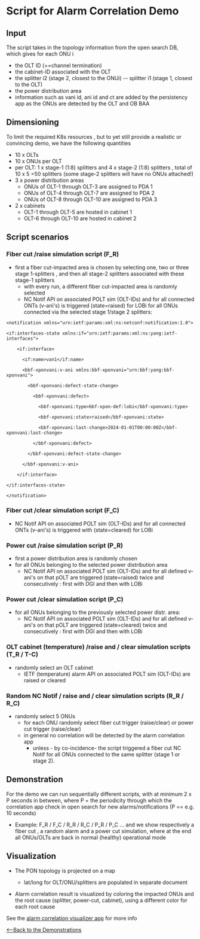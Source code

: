 # Script for Alarm Correlation Demo

## Input

The script takes in the topology information from the open search DB, which gives for each ONU i

* the OLT ID (==channel termination)
* the cabinet-ID associated with the OLT
* the splitter i2 (stage 2, closest to the ONUi) -- splitter i1  (stage 1, closest to the OLT)
* the power distribution area
* information such as vani id, ani id and ct are added by the persistency app as the ONUs are detected by the OLT and OB BAA

## Dimensioning

To limit the required K8s resources , but to yet still provide a realistic or convincing demo, we have the following quantities

* 10 x OLTs
* 10 x ONUs per OLT
* per OLT: 1  x stage-1  (1:8) splitters and 4 x stage-2  (1:8) splitters , total of 10 x 5 =50 splitters  (some stage-2 splitters will have no ONUs attached!)
* 3 x power distribution areas
  * ONUs of OLT-1 through OLT-3  are assigned to PDA 1 
  * ONUs of OLT-4 through OLT-7 are assigned to PDA 2 
  * ONUs of OLT-8 through OLT-10 are assigned to PDA 3
* 2 x cabinets 
  * OLT-1 through OLT-5  are hosted in cabinet 1 
  * OLT-6 through OLT-10  are hosted in cabinet 2


## Script scenarios

### Fiber cut /raise simulation script (F_R)
* first a fiber cut-impacted area is chosen by selecting one, two or three stage 1-splitters , and then all stage-2 splitters associated with these stage-1 splitters 
  * with every run, a different fiber cut-impacted area is randomly selected 
  * NC Notif  API on associated POLT sim (OLT-IDs) and for all connected ONTs (v-ani's) is triggered (state=raised) for LOBi for all ONUs connected via the selected stage 1/stage 2  splitters:

~~~ 
<notification xmlns="urn:ietf:params:xml:ns:netconf:notification:1.0">

<if:interfaces-state xmlns:if="urn:ietf:params:xml:ns:yang:ietf-interfaces">

    <if:interface>

      <if:name>van1</if:name>

      <bbf-xponvani:v-ani xmlns:bbf-xponvani="urn:bbf:yang:bbf-xponvani">

        <bbf-xponvani:defect-state-change>

          <bbf-xponvani:defect>

            <bbf-xponvani:type>bbf-xpon-def:lobi</bbf-xponvani:type>

            <bbf-xponvani:state>raised</bbf-xponvani:state>

            <bbf-xponvani:last-change>2024-01-01T00:00:00Z</bbf-xponvani:last-change>

          </bbf-xponvani:defect>

        </bbf-xponvani:defect-state-change>

      </bbf-xponvani:v-ani>

    </if:interface>

</if:interfaces-state>

</notification>
~~~ 




### Fiber cut /clear simulation script (F_C)

*  NC Notif  API on associated POLT sim (OLT-IDs) and for all connected ONTs (v-ani's) is triggered with  (state=cleared) for LOBi


### Power cut /raise simulation script (P_R)
* first a power distribution area is randomly chosen 
* for all ONUs belonging to the selected power distribution area
  * NC Notif  API on associated POLT sim (OLT-IDs)  and for all defined v-ani's on that pOLT are  triggered (state=raised) twice and consecutively : first with DGI and then with LOBi


### Power cut /clear simulation script (P_C)
* for all ONUs belonging to the previously selected power distr. area:
  * NC Notif API on associated POLT sim (OLT-IDs)  and for all defined v-ani's on that pOLT are  triggered (state=cleared) twice and consecutively : first with DGI and then with LOBi


    
### OLT cabinet (temperature) /raise  and / clear simulation scripts (T_R / T-C)
* randomly select an OLT cabinet 
  * IETF (temperature) alarm API on associated POLT sim (OLT-IDs) are raised or cleared



### Random NC Notif / raise and / clear simulation scripts (R_R / R_C)
* randomly select 5 ONUs 
  * for each ONU randomly select fiber cut trigger (raise/clear) or power cut trigger (raise/clear)
  * in general no correlation will be detected by the alarm correlation app
    * unless - by co-incidence-  the script triggered a fiber cut NC Notif  for all ONUs connected to the same splitter (stage 1 or stage 2).



    

## Demonstration

For the demo we can run sequentially different scripts, with at minimum 2 x P seconds in between, 
where P = the periodicity through which the correlation app check in open search for new alarms/notifications  (P == e.g.  10 seconds)

* Example:   F_R / F_C / R_R / R_C / P_R / P_C     ... and we show respectively a fiber cut , a random alarm  and a
power cut simulation, where at the end all ONUs/OLTs are back in normal (healthy) operational mode




## Visualization

* The PON topology is projected on a map
  * lat/long for OLT/ONU/splitters are populated in separate document

* Alarm correlation result is visualized by coloring the impacted ONUs and the root cause (splitter, power-cut, cabinet), using a different color for each root cause


See the [alarm correlation visualizer app](../../../apps/alarm_correlation_visualizer/alarm_correlation_visualizer.md) for more info







[<--Back to the Demonstrations](../index.md)

